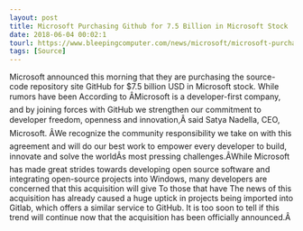 ```yaml
---
layout: post
title: Microsoft Purchasing Github for 7.5 Billion in Microsoft Stock
date: 2018-06-04 00:02:1
tourl: https://www.bleepingcomputer.com/news/microsoft/microsoft-purchasing-github-for-75-billion-in-microsoft-stock/
tags: [Source]
---
```

Microsoft announced this morning that they are purchasing the source-code repository site GitHub for $7.5 billion USD in Microsoft stock. While rumors have been According to ÂMicrosoft is a developer-first company, and by joining forces with GitHub we strengthen our commitment to developer freedom, openness and innovation,Â said Satya Nadella, CEO, Microsoft. ÂWe recognize the community responsibility we take on with this agreement and will do our best work to empower every developer to build, innovate and solve the worldÂs most pressing challenges.ÂWhile Microsoft has made great strides towards developing open source software and integrating open-source projects into Windows, many developers are concerned that this acquisition will give To those that have The news of this acquisition has already caused a huge uptick in projects being imported into Gitlab, which offers a similar service to GitHub. It is too soon to tell if this trend will continue now that the acquisition has been officially announced.Â 